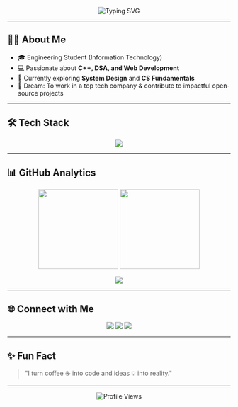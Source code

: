 <!-- Profile Header -->
<p align="center">
  <img src="https://readme-typing-svg.herokuapp.com?size=28&duration=4000&color=4C8EDA&center=true&vCenter=true&width=800&lines=Hey%2C+I'm+Swapnadeep+Mishra!;Engineering+Student+%7C+Full+Stack+Developer+%7C+Tech+Enthusiast;Welcome+to+my+GitHub+Universe+%F0%9F%9A%80" alt="Typing SVG">
</p>

---

## 👨‍💻 About Me  
- 🎓 Engineering Student (Information Technology)  
- 💻 Passionate about **C++, DSA, and Web Development**  
- 🌱 Currently exploring **System Design** and **CS Fundamentals**  
- 🚀 Dream: To work in a top tech company & contribute to impactful open-source projects  

---

## 🛠️ Tech Stack  

<p align="center">
  <img src="https://skillicons.dev/icons?i=cpp,java,js,react,nodejs,express,mongodb,mysql,python,git,github,linux,html,css,tailwind" />
</p>

---

## 📊 GitHub Analytics  

<p align="center">
  <img src="https://github-readme-stats.vercel.app/api?username=Deep131203&show_icons=true&theme=radical&hide_border=true" height="180em" />
  <img src="https://github-readme-streak-stats.herokuapp.com/?user=Deep131203&theme=radical&hide_border=true" height="180em" />
</p>

<p align="center">
  <img src="https://github-readme-stats.vercel.app/api/top-langs/?username=Deep131203&layout=compact&theme=radical&hide_border=true" />
</p>

---

## 🌐 Connect with Me  
<p align="center">
  <a href="https://linkedin.com/in/swapnadeep-mishra-523912260/" target="_blank"><img src="https://img.shields.io/badge/LinkedIn-0A66C2?style=for-the-badge&logo=linkedin&logoColor=white"/></a>
  <a href="mailto:swapnadeepmishra3@gmail.com"><img src="https://img.shields.io/badge/Email-D14836?style=for-the-badge&logo=gmail&logoColor=white"/></a>
  <a href="https://github.com/Deep131203"><img src="https://img.shields.io/badge/GitHub-100000?style=for-the-badge&logo=github&logoColor=white"/></a>
</p>

---

## ✨ Fun Fact  
> "I turn coffee ☕ into code and ideas 💡 into reality."

---

<p align="center">
  <img src="https://komarev.com/ghpvc/?username=SwapnadeepMishra&style=for-the-badge&color=blue" alt="Profile Views" />
</p>
